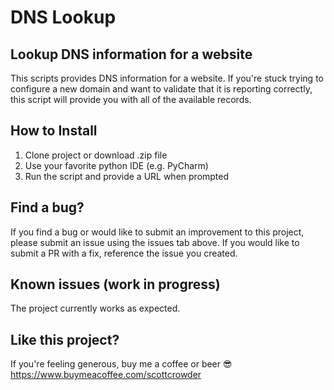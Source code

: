 # DNS Lookup

## Lookup DNS information for a website

This scripts provides DNS information for a website. If you're stuck trying to configure a new domain and want to validate that it is reporting correctly, this script will provide you with all of the available records.

## How to Install

1. Clone project or download .zip file
2. Use your favorite python IDE (e.g. PyCharm)
3. Run the script and provide a URL when prompted

## Find a bug?

If you find a bug or would like to submit an improvement to this project, please submit an issue using the issues tab above. If you would like to submit a PR with a fix, reference the issue you created.

## Known issues (work in progress)

The project currently works as expected.

## Like this project?

If you're feeling generous, buy me a coffee or beer 😎 https://www.buymeacoffee.com/scottcrowder
